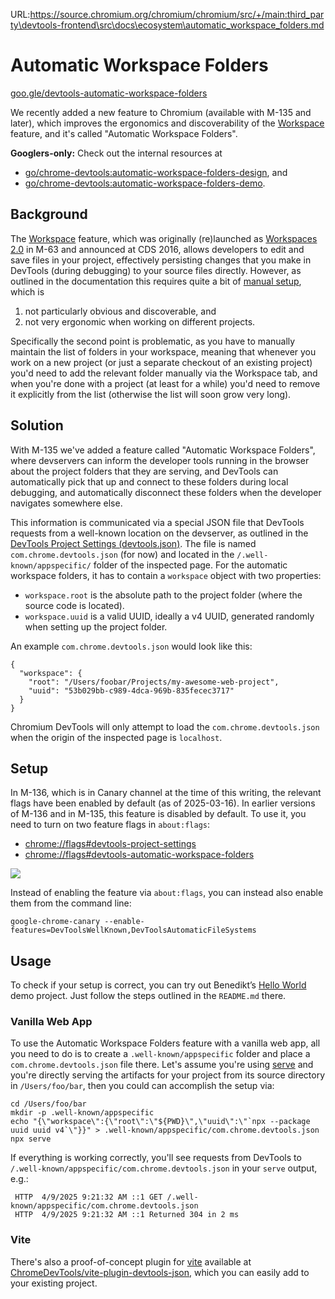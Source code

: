 URL:https://source.chromium.org/chromium/chromium/src/+/main:third_party\devtools-frontend\src\docs\ecosystem\automatic_workspace_folders.md
# Automatic Workspace Folders

[goo.gle/devtools-automatic-workspace-folders][self-link]

We recently added a new feature to Chromium (available with M-135 and later),
which improves the ergonomics and discoverability of the
[Workspace][workspace-doc] feature,
and it's called "Automatic Workspace Folders".

**Googlers-only:** Check out the internal resources at

-   [go/chrome-devtools:automatic-workspace-folders-design][design-doc], and
-   [go/chrome-devtools:automatic-workspace-folders-demo][demo].

## Background

The [Workspace][workspace-doc] feature, which was originally (re)launched as
[Workspaces 2.0][workspace-announcement] in M-63 and announced at CDS 2016,
allows developers to edit and save files in your project, effectively persisting
changes that you make in DevTools (during debugging) to your source files
directly. However, as outlined in the documentation this requires quite a bit of
[manual setup](https://developer.chrome.com/docs/devtools/workspaces#devtools),
which is

1.  not particularly obvious and discoverable, and
2.  not very ergonomic when working on different projects.

Specifically the second point is problematic, as you have to manually maintain
the list of folders in your workspace, meaning that whenever you work on a new
project (or just a separate checkout of an existing project) you'd need to add
the relevant folder manually via the Workspace tab, and when you're done with a
project (at least for a while) you'd need to remove it explicitly from the list
(otherwise the list will soon grow very long).

## Solution

With M-135 we've added a feature called "Automatic Workspace Folders", where
devservers can inform the developer tools running in the browser about the
project folders that they are serving, and DevTools can automatically pick that
up and connect to these folders during local debugging, and automatically
disconnect these folders when the developer navigates somewhere else.

This information is communicated via a special JSON file that DevTools requests
from a well-known location on the devserver, as outlined in the
[DevTools Project Settings (devtools.json)][design-doc-json]. The file is named
`com.chrome.devtools.json` (for now) and located in the
`/.well-known/appspecific/` folder of the inspected page. For the automatic
workspace folders, it has to contain a `workspace` object with two properties:

-   `workspace.root` is the absolute path to the project folder (where the
    source code is located).
-   `workspace.uuid` is a valid UUID, ideally a v4 UUID, generated randomly when
    setting up the project folder.

An example `com.chrome.devtools.json` would look like this:

```
{
  "workspace": {
    "root": "/Users/foobar/Projects/my-awesome-web-project",
    "uuid": "53b029bb-c989-4dca-969b-835fecec3717"
  }
}
```

Chromium DevTools will only attempt to load the `com.chrome.devtools.json` when
the origin of the inspected page is `localhost`.

## Setup

In M-136, which is in Canary channel at the time of this writing, the relevant
flags have been enabled by default (as of 2025-03-16). In earlier versions of
M-136 and in M-135, this feature is disabled by default. To use it, you need to
turn on two feature flags in `about:flags`:

-   [chrome://flags#devtools-project-settings](chrome://flags#devtools-project-settings)
-   [chrome://flags#devtools-automatic-workspace-folders](chrome://flags#devtools-automatic-workspace-folders)

![](./images/automatic_workspace_folders_flags.png)

Instead of enabling the feature via `about:flags`, you can instead also enable
them from the command line:

```
google-chrome-canary --enable-features=DevToolsWellKnown,DevToolsAutomaticFileSystems
```

## Usage

To check if your setup is correct, you can try out Benedikt’s
[Hello World][hello-world] demo project. Just follow the steps outlined in the
`README.md` there.

### Vanilla Web App

To use the Automatic Workspace Folders feature with a vanilla web app, all you
need to do is to create a `.well-known/appspecific` folder and place a
`com.chrome.devtools.json` file there. Let's assume you're using [serve][serve]
and you're directly serving the artifacts for your project from its source
directory in `/Users/foo/bar`, then you could can accomplish the setup via:

```
cd /Users/foo/bar
mkdir -p .well-known/appspecific
echo "{\"workspace\":{\"root\":\"${PWD}\",\"uuid\":\"`npx --package uuid uuid v4`\"}}" > .well-known/appspecific/com.chrome.devtools.json
npx serve
```

If everything is working correctly, you'll see requests from DevTools to
`/.well-known/appspecific/com.chrome.devtools.json` in your `serve` output, e.g.:

```
 HTTP  4/9/2025 9:21:32 AM ::1 GET /.well-known/appspecific/com.chrome.devtools.json
 HTTP  4/9/2025 9:21:32 AM ::1 Returned 304 in 2 ms
```

### Vite

There's also a proof-of-concept plugin for [vite](http://vite.dev) available at
[ChromeDevTools/vite-plugin-devtools-json][vite-plugin], which you can easily
add to your existing project.

[self-link]: http://goo.gle/devtools-automatic-workspace-folders
[design-doc]: http://go/chrome-devtools:automatic-workspace-folders-design
[demo]: http://go/chrome-devtools:automatic-workspace-folders-demo
[workspace-doc]: https://developer.chrome.com/docs/devtools/workspaces
[workspace-announcement]: https://developer.chrome.com/blog/new-in-devtools-63#workspaces
[design-doc-json]: https://goo.gle/devtools-json-design
[hello-world]: https://github.com/bmeurer/automatic-workspace-folders-hello-world
[serve]: https://www.npmjs.com/package/serve
[vite-plugin]: https://github.com/ChromeDevTools/vite-plugin-devtools-json
